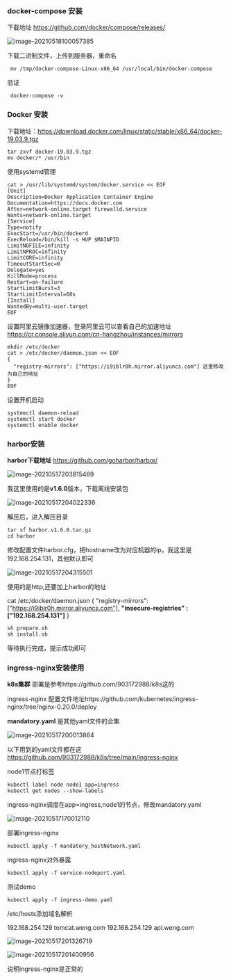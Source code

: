 ### docker-compose 安装

下载地址 https://github.com/docker/compose/releases/

![image-20210518100057385](C:\Users\90317\AppData\Roaming\Typora\typora-user-images\image-20210518100057385.png)

下载二进制文件，上传到服务器，重命名

```
 mv /tmp/docker-compose-Linux-x86_64 /usr/local/bin/docker-compose
```

验证

```
 docker-compose -v 
```

###  Docker 安装

下载地址：https://download.docker.com/linux/static/stable/x86_64/docker-19.03.9.tgz 

```shell
tar zxvf docker-19.03.9.tgz 
mv docker/* /usr/bin
```

使用systemd管理

```
cat > /usr/lib/systemd/system/docker.service << EOF
[Unit]
Description=Docker Application Container Engine
Documentation=https://docs.docker.com
After=network-online.target firewalld.service
Wants=network-online.target
[Service]
Type=notify
ExecStart=/usr/bin/dockerd
ExecReload=/bin/kill -s HUP $MAINPID
LimitNOFILE=infinity
LimitNPROC=infinity
LimitCORE=infinity
TimeoutStartSec=0
Delegate=yes
KillMode=process
Restart=on-failure
StartLimitBurst=3
StartLimitInterval=60s
[Install]
WantedBy=multi-user.target
EOF
```

设置阿里云镜像加速器，登录阿里云可以查看自己的加速地址 https://cr.console.aliyun.com/cn-hangzhou/instances/mirrors

```shell
mkdir /etc/docker
cat > /etc/docker/daemon.json << EOF 
{
  "registry-mirrors": ["https://i9iblr0h.mirror.aliyuncs.com"] 这里修改为自己的地址
}
EOF
```

设置开机启动

```shell
systemctl daemon-reload 
systemctl start docker 
systemctl enable docker
```

### harbor安装

**harbor下载地址** https://github.com/goharbor/harbor/

![image-20210517203815469](C:\Users\90317\AppData\Roaming\Typora\typora-user-images\image-20210517203815469.png)



我这里使用的是**v1.6.0**版本，下载离线安装包

![image-20210517204022336](C:\Users\90317\AppData\Roaming\Typora\typora-user-images\image-20210517204022336.png)

解压后，进入解压目录

```shell
tar xf harbor.v1.6.0.tar.gz
cd harbor
```

修改配置文件harbor.cfg，把hostname改为对应机器的ip，我这里是192.168.254.131，其他默认即可

![image-20210517204315501](C:\Users\90317\AppData\Roaming\Typora\typora-user-images\image-20210517204315501.png)

使用的是http,还要加上harbor的地址

cat /etc/docker/daemon.json 
{
  "registry-mirrors": ["https://i9iblr0h.mirror.aliyuncs.com"],
  **"insecure-registries" : ["192.168.254.131"]**
}

```
sh prepare.sh
sh install.sh
```

等待执行完成，提示成功即可

### ingress-nginx安装使用

**k8s集群** 部署是参考https://github.com/903172988/k8s这的

ingress-nginx 配置文件地址https://github.com/kubernetes/ingress-nginx/tree/nginx-0.20.0/deploy

**mandatory.yaml** 是其他yaml文件的合集

![image-20210517200013864](C:\Users\90317\AppData\Roaming\Typora\typora-user-images\image-20210517200013864.png)

以下用到的yaml文件都在这 https://github.com/903172988/k8s/tree/main/ingress-nginx

node1节点打标签

```
kubectl label node node1 app=ingress
kubectl get nodes --show-labels
```

ingress-nginx调度在app=ingress,node1的节点，修改mandatory.yaml

![image-20210517170012110](C:\Users\90317\AppData\Roaming\Typora\typora-user-images\image-20210517170012110.png)

部署ingress-nginx

```
kubectl apply -f mandatory_hostNetwork.yaml
```

ingress-nginx对外暴露

```
kubectl apply -f service-nodeport.yaml
```

测试demo

```
kubectl apply -f ingress-demo.yaml
```

/etc/hosts添加域名解析

192.168.254.129 tomcat.weng.com
192.168.254.129 api.weng.com

![image-20210517201326719](C:\Users\90317\AppData\Roaming\Typora\typora-user-images\image-20210517201326719.png)

![image-20210517201400956](C:\Users\90317\AppData\Roaming\Typora\typora-user-images\image-20210517201400956.png)

说明ingress-nginx是正常的





